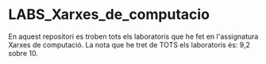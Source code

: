 # LABS_Xarxes_de_computacio
En aquest repositori es troben tots els laboratoris que he fet en l'assignatura Xarxes de computació.
La nota que he tret de TOTS els laboratoris és: 9,2 sobre 10.
